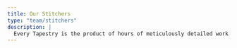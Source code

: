 ```yaml
---
title: Our Stitchers
type: "team/stitchers"
description: |
  Every Tapestry is the product of hours of meticulously detailed work. Our stitchers bring our tapestries to life with their their unique and diverse skill sets.
---
```

